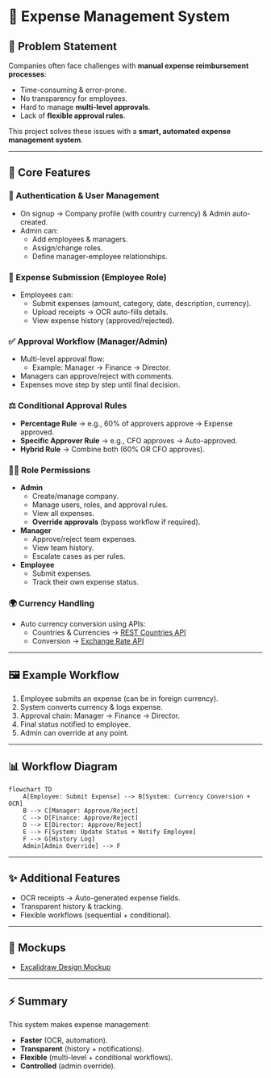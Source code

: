 
# 💸 Expense Management System

## 📌 Problem Statement
Companies often face challenges with **manual expense reimbursement processes**:
- Time-consuming & error-prone.
- No transparency for employees.
- Hard to manage **multi-level approvals**.
- Lack of **flexible approval rules**.

This project solves these issues with a **smart, automated expense management system**.

---

## 🚀 Core Features

### 🔐 Authentication & User Management
- On signup → Company profile (with country currency) & Admin auto-created.
- Admin can:
  - Add employees & managers.
  - Assign/change roles.
  - Define manager-employee relationships.

### 🧾 Expense Submission (Employee Role)
- Employees can:
  - Submit expenses (amount, category, date, description, currency).
  - Upload receipts → OCR auto-fills details.
  - View expense history (approved/rejected).

### ✅ Approval Workflow (Manager/Admin)
- Multi-level approval flow:
  - Example: Manager → Finance → Director.
- Managers can approve/reject with comments.
- Expenses move step by step until final decision.

### ⚖️ Conditional Approval Rules
- **Percentage Rule** → e.g., 60% of approvers approve → Expense approved.
- **Specific Approver Rule** → e.g., CFO approves → Auto-approved.
- **Hybrid Rule** → Combine both (60% OR CFO approves).

### 🧑‍💼 Role Permissions
- **Admin**
  - Create/manage company.
  - Manage users, roles, and approval rules.
  - View all expenses.
  - **Override approvals** (bypass workflow if required).
- **Manager**
  - Approve/reject team expenses.
  - View team history.
  - Escalate cases as per rules.
- **Employee**
  - Submit expenses.
  - Track their own expense status.

### 🌍 Currency Handling
- Auto currency conversion using APIs:
  - Countries & Currencies → [REST Countries API](https://restcountries.com/v3.1/all?fields=name,currencies)
  - Conversion → [Exchange Rate API](https://api.exchangerate-api.com/v4/latest/{BASE_CURRENCY})

---

## 🖼️ Example Workflow
1. Employee submits an expense (can be in foreign currency).  
2. System converts currency & logs expense.  
3. Approval chain: Manager → Finance → Director.  
4. Final status notified to employee.  
5. Admin can override at any point.

---

## 📊 Workflow Diagram
```mermaid
flowchart TD
    A[Employee: Submit Expense] --> B[System: Currency Conversion + OCR]
    B --> C[Manager: Approve/Reject]
    C --> D[Finance: Approve/Reject]
    D --> E[Director: Approve/Reject]
    E --> F[System: Update Status + Notify Employee]
    F --> G[History Log]
    Admin[Admin Override] --> F
```

---

## ✨ Additional Features
- OCR receipts → Auto-generated expense fields.
- Transparent history & tracking.
- Flexible workflows (sequential + conditional).

---

## 📌 Mockups
- [Excalidraw Design Mockup](https://link.excalidraw.com/l/65VNwvy7c4X/4WSLZDTrhkA)

---

## ⚡ Summary
This system makes expense management:
- **Faster** (OCR, automation).  
- **Transparent** (history + notifications).  
- **Flexible** (multi-level + conditional workflows).  
- **Controlled** (admin override).  

